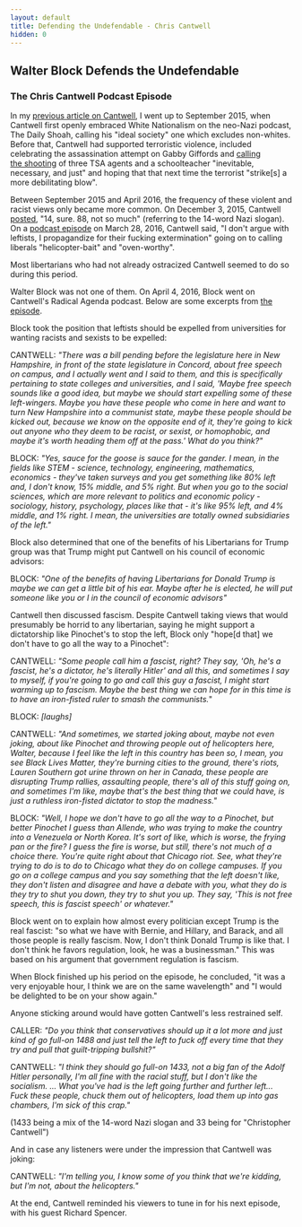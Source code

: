 ```yaml
---
layout: default
title: Defending the Undefendable - Chris Cantwell
hidden: 0
---
```

<div class="article">
<h2>Walter Block Defends the Undefendable</h2>
<h3>The Chris Cantwell Podcast Episode</h3>
<p>In my <a href="https://neoliberalcaucus.github.io/2020/06/17/chris-cantwell.html">previous article on Cantwell</a>, I went up to September 2015, when Cantwell first openly embraced White Nationalism on the neo-Nazi podcast, The Daily Shoah, calling his "ideal society" one which excludes non-whites. Before that, Cantwell had supported terroristic violence, included celebrating the assassination attempt on Gabby Giffords and <a href="https://web.archive.org/web/20140301182310/http://www.christophercantwell.com/2013/11/05/at-least-paul-ciancia-wasnt-a-sheep/">calling the&nbsp;shooting</a> of three TSA agents and a schoolteacher "inevitable, necessary, and just" and hoping that that next time the terrorist "strike[s] a more debilitating blow".</p>
<p>Between September 2015 and April 2016, the frequency of these violent and racist views only became more common. On December 3, 2015, Cantwell <a href="https://neoliberalcaucus.github.io/images/cantwell_14_words.png">posted</a>, "14, sure. 88, not so much" (referring to the 14-word Nazi slogan). On a <a href="https://ia803108.us.archive.org/1/items/RadicalAgendaArchive/EP121%20-%20Discrimination.mp3">podcast episode</a> on March 28, 2016, Cantwell said, "I don't argue with leftists, I propagandize for their fucking extermination" going on to calling liberals&nbsp;"helicopter-bait" and "oven-worthy".</p>
<p>Most libertarians who had not already ostracized Cantwell seemed to do so during this period.</p>
<p>Walter Block was not one of them.&nbsp;On April 4, 2016, Block went on Cantwell's Radical Agenda podcast. Below are some excerpts from <a href="https://ia803108.us.archive.org/1/items/RadicalAgendaArchive/EP124%20-%20Walter%20Block.mp3">the episode</a>.</p>
<p>Block took the position that leftists should be expelled from universities for wanting racists and sexists to be expelled:</p>
<p>CANTWELL: <em>"There was a bill pending before the legislature here in New Hampshire, in front of the state legislature in Concord, about free speech on campus, and I actually went and I said to them, and this is specifically pertaining to state colleges and universities, and I said, 'Maybe free speech sounds like a good idea, but maybe we should start expelling some of these left-wingers. Maybe you have these people who come in here and want to turn New Hampshire into a communist state, maybe these people should be kicked out, because we know on the opposite end of it, they're going to kick out anyone who they deem to be racist, or sexist, or homophobic, and maybe it's worth heading them off at the pass.' What do you think?"</em></p>
<p>BLOCK: <em>"Yes, sauce for the goose is sauce for the gander. I mean, in the fields like STEM - science, technology, engineering, mathematics, economics - they've taken surveys and you get something like 80% left and, I don't know, 15% middle, and 5% right. But when you go to the social sciences, which are more relevant to politics and economic policy - sociology, history, psychology, places like that - it's like 95% left, and 4% middle, and 1% right. I mean, the universities are totally owned subsidiaries of the left."</em></p>
<p>Block also determined that one of the benefits of his Libertarians for Trump group was that Trump might put Cantwell on his council of economic advisors:</p>
<p>BLOCK: <em>"One of the benefits of having Libertarians for Donald Trump is maybe we can get a little bit of his ear. Maybe after he is elected, he will put someone like you or I in the council of economic advisors"</em></p>
<p>Cantwell then discussed fascism. Despite Cantwell taking views that would presumably be horrid to any libertarian, saying he might support a dictatorship like Pinochet's to stop the left, Block only "hope[d that] we don't have to go all the way to a Pinochet":</p>
<p>CANTWELL:<em>&nbsp;"Some people call him a fascist, right? They say, 'Oh, he's a fascist, he's a dictator, he's literally Hitler' and all this, and sometimes I say to myself, if you're going to go and call this guy a fascist, I might start warming up to fascism. Maybe the best thing we can hope for in this time is to have an iron-fisted ruler to smash the communists.</em>"</p>
<p>BLOCK: <em>[laughs]</em></p>
<p>CANTWELL: <em>"And sometimes, we started joking about, maybe not even joking, about like Pinochet and throwing people out of helicopters here, Walter, because I feel like the left in this country has been so, I mean, you see Black Lives Matter, they're burning cities to the ground, there's riots, Lauren Southern got urine thrown on her in Canada, these people are disrupting Trump rallies, assaulting people, there's all of this stuff going on, and sometimes I'm like, maybe that's the best thing that we could have, is just a ruthless iron-fisted dictator to stop the madness."</em></p>
<p>BLOCK: <em>"Well, I hope we don't have to go all the way to a Pinochet, but better Pinochet I guess than Allende, who was trying to make the country into a Venezuela or North Korea. It's sort of like, which is worse, the frying pan or the fire? I guess the fire is worse, but still, there's not much of a choice there. You're quite right about that Chicago riot. See, what they're trying to do is to do to Chicago what they do on college campuses. If you go on a college campus and you say something that the left doesn't like, they don't listen and disagree and have a debate with you, what they do is they try to shut you down, they try to shut you up. They say, 'This is not free speech, this is fascist speech' or whatever."</em></p>
<p>Block went on to explain how almost every politician except Trump is the real fascist: "so what we have with Bernie, and Hillary, and Barack, and all those people is really fascism. Now, I don't think Donald Trump is like that. I don't think he favors regulation, look, he was a businessman." This was based on his argument that government regulation is fascism.</p>
<p>When Block finished up his period on the episode, he concluded, "it was a very enjoyable hour, I think we are on the same wavelength" and "I would be delighted to be on your show again."</p>
<p>Anyone sticking around would have gotten Cantwell's less restrained self.</p>
<p>CALLER: <em>"Do you think that conservatives should up it a lot more and just kind of go full-on 1488 and just tell the left to fuck off every time that they try and pull that guilt-tripping bullshit?"</em></p>
<p>CANTWELL: <em>"I think they should go full-on 1433, not a big fan of the Adolf Hitler personally, I'm all fine with the racial stuff, but I don't like the socialism. ... What you've had is the left going further and further left... Fuck these people, chuck them out of helicopters, load them up into gas chambers, I'm sick of this crap."</em></p>
<p>(1433 being a mix of the 14-word Nazi slogan and 33 being for "Christopher Cantwell")</p>
<p>And in case any listeners were under the impression that Cantwell was joking:</p>
<p>CANTWELL: <em>"I'm telling you, I know some of you think that we're kidding, but I'm not, about the helicopters."</em></p>
<p>At the end, Cantwell reminded his viewers to tune in for his next episode, with his guest Richard Spencer.</p>
</div>